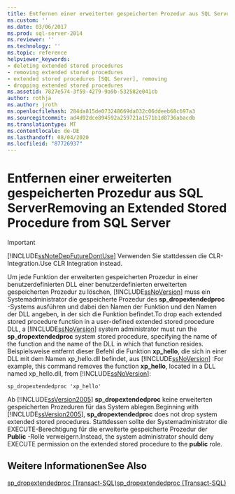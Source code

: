 ```yaml
---
title: Entfernen einer erweiterten gespeicherten Prozedur aus SQL Server | Microsoft-Dokumentation
ms.custom: ''
ms.date: 03/06/2017
ms.prod: sql-server-2014
ms.reviewer: ''
ms.technology: ''
ms.topic: reference
helpviewer_keywords:
- deleting extended stored procedures
- removing extended stored procedures
- extended stored procedures [SQL Server], removing
- dropping extended stored procedures
ms.assetid: 7827e574-3f59-4279-9a9b-532582e041cb
author: rothja
ms.author: jroth
ms.openlocfilehash: 284da815de073248669da032c06ddeeb68c697a3
ms.sourcegitcommit: ad4d92dce894592a259721a1571b1d8736abacdb
ms.translationtype: MT
ms.contentlocale: de-DE
ms.lasthandoff: 08/04/2020
ms.locfileid: "87726937"
---
```

# <a name="removing-an-extended-stored-procedure-from-sql-server"></a><span data-ttu-id="5bf5e-102">Entfernen einer erweiterten gespeicherten Prozedur aus SQL Server</span><span class="sxs-lookup"><span data-stu-id="5bf5e-102">Removing an Extended Stored Procedure from SQL Server</span></span>
    
> [!IMPORTANT]  
>  [!INCLUDE[ssNoteDepFutureDontUse](../../includes/ssnotedepfuturedontuse-md.md)] <span data-ttu-id="5bf5e-103">Verwenden Sie stattdessen die CLR-Integration.</span><span class="sxs-lookup"><span data-stu-id="5bf5e-103">Use CLR Integration instead.</span></span>  
  
 <span data-ttu-id="5bf5e-104">Um jede Funktion der erweiterten gespeicherten Prozedur in einer benutzerdefinierten DLL einer benutzerdefinierten erweiterten gespeicherten Prozedur zu löschen, [!INCLUDE[ssNoVersion](../../includes/ssnoversion-md.md)] muss ein Systemadministrator die gespeicherte Prozedur des **sp_dropextendedproc** -Systems ausführen und dabei den Namen der Funktion und den Namen der DLL angeben, in der sich die Funktion befindet.</span><span class="sxs-lookup"><span data-stu-id="5bf5e-104">To drop each extended stored procedure function in a user-defined extended stored procedure DLL, a [!INCLUDE[ssNoVersion](../../includes/ssnoversion-md.md)] system administrator must run the **sp_dropextendedproc** system stored procedure, specifying the name of the function and the name of the DLL in which that function resides.</span></span> <span data-ttu-id="5bf5e-105">Beispielsweise entfernt dieser Befehl die Funktion **xp_hello**, die sich in einer DLL mit dem Namen xp_hello.dll befindet, aus [!INCLUDE[ssNoVersion](../../includes/ssnoversion-md.md)] :</span><span class="sxs-lookup"><span data-stu-id="5bf5e-105">For example, this command removes the function **xp_hello**, located in a DLL named xp_hello.dll, from [!INCLUDE[ssNoVersion](../../includes/ssnoversion-md.md)]:</span></span>  
  
```  
sp_dropextendedproc 'xp_hello'  
```  
  
 <span data-ttu-id="5bf5e-106">Ab [!INCLUDE[ssVersion2005](../../includes/ssversion2005-md.md)] **sp_dropextendedproc** keine erweiterten gespeicherten Prozeduren für das System ablegen.</span><span class="sxs-lookup"><span data-stu-id="5bf5e-106">Beginning with [!INCLUDE[ssVersion2005](../../includes/ssversion2005-md.md)], **sp_dropextendedproc** does not drop system extended stored procedures.</span></span> <span data-ttu-id="5bf5e-107">Stattdessen sollte der Systemadministrator die EXECUTE-Berechtigung für die erweiterte gespeicherte Prozedur der **Public** -Rolle verweigern.</span><span class="sxs-lookup"><span data-stu-id="5bf5e-107">Instead, the system administrator should deny EXECUTE permission on the extended stored procedure to the **public** role.</span></span>  
  
## <a name="see-also"></a><span data-ttu-id="5bf5e-108">Weitere Informationen</span><span class="sxs-lookup"><span data-stu-id="5bf5e-108">See Also</span></span>  
 [<span data-ttu-id="5bf5e-109">sp_dropextendedproc &#40;Transact-SQL&#41;</span><span class="sxs-lookup"><span data-stu-id="5bf5e-109">sp_dropextendedproc &#40;Transact-SQL&#41;</span></span>](/sql/relational-databases/system-stored-procedures/sp-dropextendedproc-transact-sql)  
  
  
